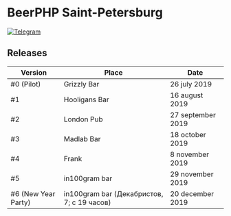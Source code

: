 # BeerPHP Saint-Petersburg

[![Telegram](https://img.shields.io/badge/telegram-join%20chat-blue.svg?style=flat)](https://t.me/beerphp_spb)

## Releases

| Version                    | Place                                                                   | Date              |
| -------------------------- | ----------------------------------------------------------------------- | ----------------- |
| #0 (Pilot)                 | Grizzly Bar                                                             | 26 july 2019      |
| #1                         | Hooligans Bar                                                           | 16 august 2019    |
| #2                         | London Pub                                                              | 27 september 2019 |
| #3                         | Madlab Bar                                                              | 18 october 2019   |
| #4                         | Frank                                                                   | 8 november 2019   |
| #5                         | in100gram bar                                                           | 29 november 2019  |
| #6 (New Year Party)        | in100gram bar (Декабристов, 7; с 19 часов)                              | 20 december 2019  |

